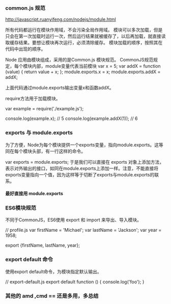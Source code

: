 ### common.js 规范
http://javascript.ruanyifeng.com/nodejs/module.html

所有代码都运行在模块作用域，不会污染全局作用域。
模块可以多次加载，但是只会在第一次加载时运行一次，然后运行结果就被缓存了，以后再加载，就直接读取缓存结果。要想让模块再次运行，必须清除缓存。
模块加载的顺序，按照其在代码中出现的顺序。

Node 应用由模块组成，采用的是Common.js 模块规范。
CommonJS规范规定，每个模块内部，module变量代表当前模块
var x = 5;
var addX = function (value) {
  return value + x;
};
module.exports.x = x;
module.exports.addX = addX;

上面代码通过module.exports输出变量x和函数addX。

require方法用于加载模块。

var example = require('./example.js');

console.log(example.x); // 5
console.log(example.addX(1)); // 6

### exports 与 module.exports
为了方便，Node为每个模块提供一个exports变量，指向module.exports。这等同在每个模块头部，有一行这样的命令。

var exports = module.exports;
于是我们可以直接在 exports 对象上添加方法，表示对外输出的接口，如同在module.exports上添加一样。注意，不能直接将exports变量指向一个值，因为这样等于切断了exports与module.exports的联系。

#### 最好直接用 module.exports

### ES6模块规范
不同于CommonJS，ES6使用 export 和 import 来导出、导入模块。

// profile.js
var firstName = 'Michael';
var lastName = 'Jackson';
var year = 1958;

export {firstName, lastName, year};

### export default 命令
使用export default命令，为模块指定默认输出。

// export-default.js
export default function () {
  console.log('foo');
}

### 其他的 amd ,cmd ==  还是多用，多总结